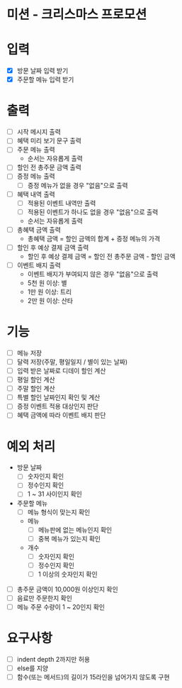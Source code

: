 # 미션 - 크리스마스 프로모션

# 입력

- [x] 방문 날짜 입력 받기
- [x] 주문할 메뉴 입력 받기

# 출력

- [ ] 시작 메시지 출력
- [ ] 혜택 미리 보기 문구 출력
- [ ] 주문 메뉴 출력
  - 순서는 자유롭게 출력
- [ ] 할인 전 총주문 금액 출력
- [ ] 증정 메뉴 출력
  - [ ] 증정 메뉴가 없을 경우 "없음"으로 출력
- [ ] 혜택 내역 출력
  - [ ] 적용된 이벤트 내역만 출력
  - [ ] 적용된 이벤트가 하나도 없을 경우 "없음"으로 출력
  - 순서는 자유롭게 출력
- [ ] 총혜택 금액 출력
  - 총혜택 금액 = 할인 금액의 합계 + 증정 메뉴의 가격
- [ ] 할인 후 예상 결제 금액 출력
  - 할인 후 예상 결제 금액 = 할인 전 총주문 금액 - 할인 금액
- [ ] 이벤트 배지 출력
  - 이벤트 배지가 부여되지 않은 경우 "없음"으로 출력
  - 5천 원 이상: 별
  - 1만 원 이상: 트리
  - 2만 원 이상: 산타

# 기능

- [ ] 메뉴 저장
- [ ] 달력 저장(주말, 평일일지 / 별이 있는 날짜)
- [ ] 입력 받은 날짜로 디데이 할인 계산
- [ ] 평일 할인 계산
- [ ] 주말 할인 계산
- [ ] 특별 할인 날짜인지 확인 및 계산
- [ ] 증정 이벤트 적용 대상인지 판단
- [ ] 혜택 금액에 따라 이벤트 배지 판단

# 예외 처리

- 방문 날짜
  - [ ] 숫자인지 확인
  - [ ] 정수인지 확인
  - [ ] 1 ~ 31 사이인지 확인
- 주문할 메뉴
  - [ ] 메뉴 형식이 맞는지 확인
  - 메뉴
    - [ ] 메뉴판에 없는 메뉴인지 확인
    - [ ] 중복 메뉴가 있는지 확인
  - 개수
    - [ ] 숫자인지 확인
    - [ ] 정수인지 확인
    - [ ] 1 이상의 숫자인지 확인
- [ ] 총주문 금액이 10,000원 이상인지 확인
- [ ] 음료만 주문한지 확인
- [ ] 메뉴 주문 수량이 1 ~ 20인지 확인

# 요구사항

- [ ] indent depth 2까지만 허용
- [ ] else를 지양
- [ ] 함수(또는 메서드)의 길이가 15라인을 넘어가지 않도록 구현
